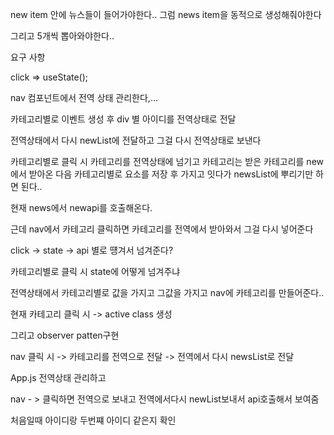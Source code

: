 new item 안에 뉴스들이 들어가야한다..
그럼 news item을 동적으로 생성해줘야한다

그리고 5개씩 뽑아와야한다..

요구 사항

click => useState();

nav 컴포넌트에서 전역 상태 관리한다,...

카테고리별로 이벤트 생성 후 div 별 아이디를 전역상태로 전달

전역상태에서 다시 newList에 전달하고 그걸 다시 전역상태로 보낸다

카테고리별로 클릭 시 카테고리를 전역상태에 넘기고 카테고리는 받은 카테고리를 new에서 받아온 다음 카테고리별로 요소를 저장 후 가지고 잇다가 newsList에 뿌리기만 하면 된다..

현재 news에서 newapi를 호출해온다.

근데 nav에서 카테고리 클릭하면 카테고리를 전역에서 받아와서 그걸 다시 넣어준다

click -> state -> api 별로 떙겨서 넘겨준다?

카테고리별로 클릭 시 state에 어떻게 넘겨주냐

전역상태에서 카테고리별로 값을 가지고 그값을 가지고 nav에 카테고리를 만들어준다..

현재 카테고리 클릭 시 -> active class 생성

그리고 observer patten구현

nav 클릭 시 -> 카테고리를 전역으로 전달 -> 전역에서 다시 newsList로 전달

App.js 전역상태 관리하고

nav - > 클릭하면 전역으로 보내고 전역에서다시 newList보내서 api호출해서 보여줌

처음일때 아이디랑 두번쨰 아이디 같은지 확인

